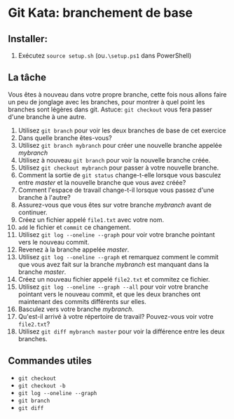 # Git Kata: branchement de base
## Installer:

1. Exécutez `source setup.sh` (ou`.\setup.ps1` dans PowerShell)

## La tâche
Vous êtes à nouveau dans votre propre branche, cette fois nous allons faire un peu de jonglage avec les branches, pour montrer à quel point les branches sont légères dans git.
Astuce: `git checkout` vous fera passer d'une branche à une autre.

1. Utilisez `git branch` pour voir les deux branches de base de cet exercice
2. Dans quelle branche êtes-vous?
3. Utilisez `git branch mybranch` pour créer une nouvelle branche appelée _mybranch_
4. Utilisez à nouveau `git branch` pour voir la nouvelle branche créée.
5. Utilisez `git checkout mybranch` pour passer à votre nouvelle branche.
6. Comment la sortie de `git status` change-t-elle lorsque vous basculez entre _master_ et la nouvelle branche que vous avez créée?
7. Comment l'espace de travail change-t-il lorsque vous passez d'une branche à l'autre?
8. Assurez-vous que vous êtes sur votre branche _mybranch_ avant de continuer.
9. Créez un fichier appelé `file1.txt` avec votre nom.
10. `add` le fichier et `commit` ce changement.
11. Utilisez `git log --oneline --graph` pour voir votre branche pointant vers le nouveau commit.
12. Revenez à la branche appelée _master_.
13. Utilisez `git log --oneline --graph` et remarquez comment le commit que vous avez fait sur la branche _mybranch_ est manquant dans la branche _master_.
14. Créez un nouveau fichier appelé `file2.txt` et commitez ce fichier.
15. Utilisez `git log --oneline --graph --all` pour voir votre branche pointant vers le nouveau commit, et que les deux branches ont maintenant des commits différents sur elles.
16. Basculez vers votre branche _mybranch_.
17. Qu'est-il arrivé à votre répertoire de travail? Pouvez-vous voir votre `file2.txt`?
18. Utilisez `git diff mybranch master` pour voir la différence entre les deux branches.

## Commandes utiles
- `git checkout`
- `git checkout -b`
- `git log --oneline --graph`
- `git branch`
- `git diff`
